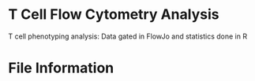 # T Cell Flow Cytometry Analysis

T cell phenotyping analysis: Data gated in FlowJo and statistics done in R

# File Information
